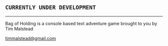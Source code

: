 ## `CURRENTLY UNDER DEVELOPMENT`

---

Bag of Holding is a console based text adventure game brought to you by Tim Malstead

timmalstead@gmail.com
